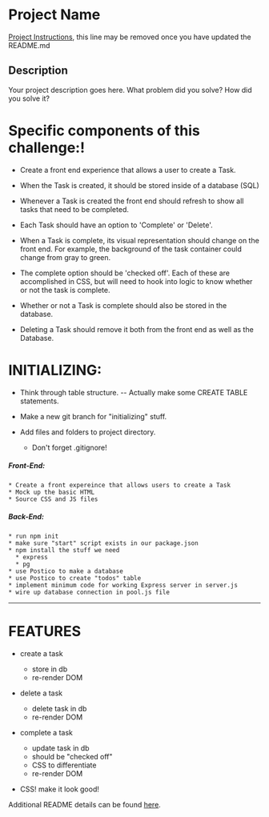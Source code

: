 # Project Name

[Project Instructions](./INSTRUCTIONS.md), this line may be removed once you have updated the README.md

## Description

Your project description goes here. What problem did you solve? How did you solve it?

# Specific components of this challenge:!

* Create a front end experience that allows a user to create a Task.

* When the Task is created, it should be stored inside of a database (SQL)

* Whenever a Task is created the front end should refresh to show all tasks that need to be completed.

* Each Task should have an option to 'Complete' or 'Delete'.

* When a Task is complete, its visual representation should change on the front end. For example, the background of the task container could change from gray to green. 

* The complete option should be 'checked off'. Each of these are accomplished in CSS, but will need to hook into logic to know whether or not the task is complete.

* Whether or not a Task is complete should also be stored in the database.

* Deleting a Task should remove it both from the front end as well as the Database.


# INITIALIZING:

  * Think through table structure.
    -- Actually make some CREATE TABLE statements.
  * Make a new git branch for "initializing" stuff.

  * Add files and folders to project directory.
    * Don't forget .gitignore!

  ##### Front-End:
    * Create a front expereince that allows users to create a Task
    * Mock up the basic HTML
    * Source CSS and JS files

  ##### Back-End:
    * run npm init
    * make sure "start" script exists in our package.json
    * npm install the stuff we need
      * express
      * pg
    * use Postico to make a database
    * use Postico to create "todos" table
    * implement minimum code for working Express server in server.js
    * wire up database connection in pool.js file

---

# FEATURES

  * create a task
    * store in db
    * re-render DOM

  * delete a task
    * delete task in db
    * re-render DOM

  * complete a task
    * update task in db
    * should be "checked off"
    * CSS to differentiate
    * re-render DOM

  * CSS! make it look good!

Additional README details can be found [here](https://github.com/PrimeAcademy/readme-template/blob/master/README.md).
